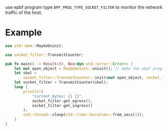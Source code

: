 
use epbf program type `BPF_PROG_TYPE_SOCKET_FILTER` to monitor the network traffic of the host.

# Example

```rust
use std::mem::MaybeUninit;

use socket_filter::TransmitCounter;

pub fn main() -> Result<(), Box<dyn std::error::Error>> {
    let mut open_object = MaybeUninit::uninit(); // make the ebpf prog lives as long as the process.
    let skel =
        socket_filter::TransmitCounter::init(&mut open_object, socket_filter::IGNORED_IFACE)?;
    let socket_filter = TransmitCounter(skel);
    loop {
        println!(
            "current bytes: {} {}",
            socket_filter.get_egress(),
            socket_filter.get_ingress()
        );
        std::thread::sleep(std::time::Duration::from_secs(1));
    }
}
```